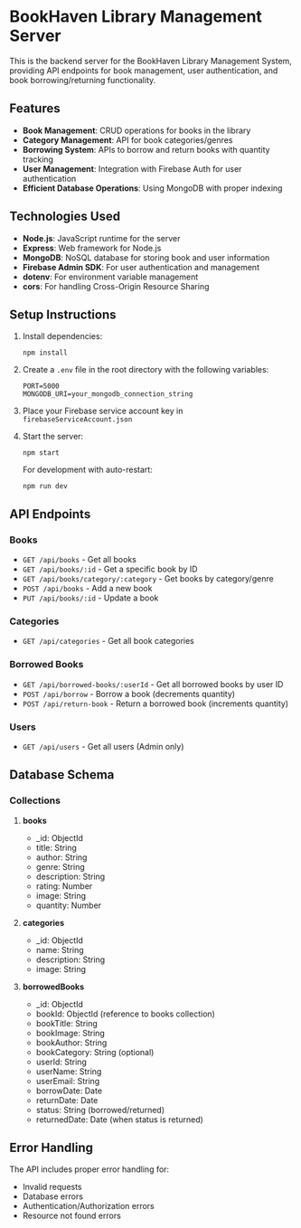 # BookHaven Library Management Server

This is the backend server for the BookHaven Library Management System, providing API endpoints for book management, user authentication, and book borrowing/returning functionality.

## Features

- **Book Management**: CRUD operations for books in the library
- **Category Management**: API for book categories/genres
- **Borrowing System**: APIs to borrow and return books with quantity tracking
- **User Management**: Integration with Firebase Auth for user authentication
- **Efficient Database Operations**: Using MongoDB with proper indexing

## Technologies Used

- **Node.js**: JavaScript runtime for the server
- **Express**: Web framework for Node.js
- **MongoDB**: NoSQL database for storing book and user information
- **Firebase Admin SDK**: For user authentication and management
- **dotenv**: For environment variable management
- **cors**: For handling Cross-Origin Resource Sharing

## Setup Instructions

1. Install dependencies:
   ```
   npm install
   ```

2. Create a `.env` file in the root directory with the following variables:
   ```
   PORT=5000
   MONGODB_URI=your_mongodb_connection_string
   ```

3. Place your Firebase service account key in `firebaseServiceAccount.json`

4. Start the server:
   ```
   npm start
   ```
   
   For development with auto-restart:
   ```
   npm run dev
   ```

## API Endpoints

### Books

- `GET /api/books` - Get all books
- `GET /api/books/:id` - Get a specific book by ID
- `GET /api/books/category/:category` - Get books by category/genre
- `POST /api/books` - Add a new book
- `PUT /api/books/:id` - Update a book

### Categories

- `GET /api/categories` - Get all book categories

### Borrowed Books

- `GET /api/borrowed-books/:userId` - Get all borrowed books by user ID
- `POST /api/borrow` - Borrow a book (decrements quantity)
- `POST /api/return-book` - Return a borrowed book (increments quantity)

### Users

- `GET /api/users` - Get all users (Admin only)

## Database Schema

### Collections

1. **books**
   - _id: ObjectId
   - title: String
   - author: String
   - genre: String
   - description: String
   - rating: Number
   - image: String
   - quantity: Number

2. **categories**
   - _id: ObjectId
   - name: String
   - description: String
   - image: String

3. **borrowedBooks**
   - _id: ObjectId
   - bookId: ObjectId (reference to books collection)
   - bookTitle: String
   - bookImage: String
   - bookAuthor: String
   - bookCategory: String (optional)
   - userId: String
   - userName: String
   - userEmail: String
   - borrowDate: Date
   - returnDate: Date
   - status: String (borrowed/returned)
   - returnedDate: Date (when status is returned)
   
## Error Handling

The API includes proper error handling for:
- Invalid requests
- Database errors
- Authentication/Authorization errors
- Resource not found errors 